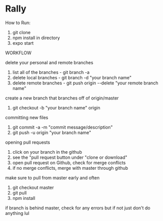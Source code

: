 # Rally
How to Run:

1. git clone
2. npm install in directory
3. expo start

WORKFLOW

delete your personal and remote branches
1. list all of the branches - git branch -a        
2. delete local branches - git branch -d "your branch name"
3. delete remote branches - git push origin --delete "your remote branch name"

create a new branch that branches off of origin/master
1. git checkout -b "your branch name" origin

committing new files
1. git commit -a -m "commit message/description"
2. git push -u origin "your branch name"

opening pull requests
1. click on your branch in the github
2. see the "pull request button under "clone or download"
3. open pull request on Github, check for merge conflicts
4. if no merge conflicts, merge with master through github

make sure to pull from master early and often
1. git checkout master
2. git pull
3. npm install

if branch is behind master, check for any errors but if not just don't do anything lul
